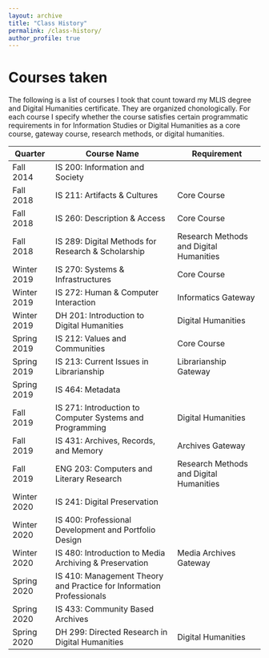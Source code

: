 ```yaml
---
layout: archive
title: "Class History"
permalink: /class-history/
author_profile: true
---
```


Courses taken
======

The following is a list of courses I took that count toward my MLIS degree and Digital Humanities certificate. They are organized chonologically. For each course I specify whether the course satisfies certain programmatic requirements in for Information Studies or Digital Humanities as a core course, gateway course, research methods, or digital humanities.


Quarter | Course Name | Requirement
--- | --- | ---
Fall 2014 | IS 200:	Information and Society | 
Fall 2018 | IS 211:	Artifacts & Cultures | Core Course
Fall 2018 | IS 260:	Description & Access | Core Course
Fall 2018 | IS 289:	Digital Methods for Research & Scholarship | Research Methods and Digital Humanities
Winter 2019 | IS 270:	Systems & Infrastructures | Core Course
Winter 2019 | IS 272:	Human & Computer Interaction | Informatics Gateway
Winter 2019 | DH 201:	Introduction to Digital Humanities | Digital Humanities
Spring 2019 | IS 212:	Values and Communities | Core Course
Spring 2019 | IS 213:	Current Issues in Librarianship | Librarianship Gateway
Spring 2019 | IS 464:	Metadata | 
Fall 2019 | IS 271:	Introduction to Computer Systems and Programming | Digital Humanities
Fall 2019 | IS 431:	Archives, Records, and Memory | Archives Gateway
Fall 2019 | ENG 203:	Computers and Literary Research | Research Methods and Digital Humanities
Winter 2020 | IS 241:	Digital Preservation | 
Winter 2020 | IS 400:	Professional Development and Portfolio Design | 
Winter 2020 | IS 480:	Introduction to Media Archiving & Preservation | Media Archives Gateway
Spring 2020 | IS 410:	Management Theory and Practice for Information Professionals | 
Spring 2020 | IS 433:	Community Based Archives | 
Spring 2020 | DH 299:	Directed Research in Digital Humanities | Digital Humanities

